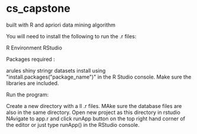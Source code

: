 # cs_capstone

built with R and apriori data mining algorithm

You will need to install the following to run the .r files:

R Environment
RStudio 

Packages required :

arules
shiny
stringr
datasets
install using "install.packages("package_name")" in the R Studio console. Make sure the libraries are included.

Run the program:

Create a new directory with a ll .r files. MAke sure the database files are also in the same directory.
Open new project as this directory in rstudio
NAvigate to app.r and click runApp button on the top right hand corner of the editor or just type runApp() in the RStudio console.
